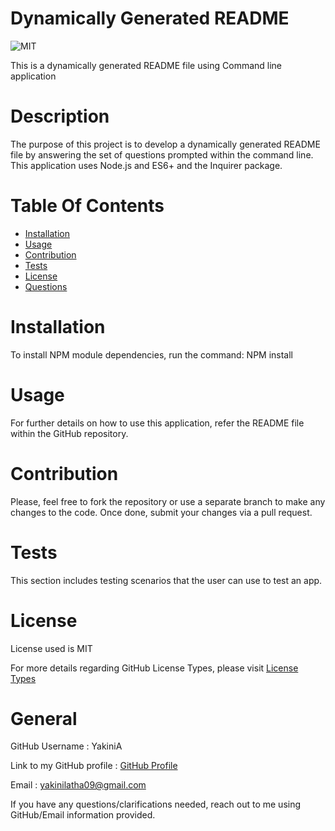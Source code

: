 
# Dynamically Generated README

![MIT](https://img.shields.io/badge/License-MIT-blue.svg)

This is a dynamically generated README file using Command line application

# Description

The purpose of this project is to develop a dynamically generated README file by answering the set of questions prompted within the command line. This application uses Node.js and ES6+ and the Inquirer package.

# Table Of Contents

* [Installation](#Installation)
* [Usage](#Usage)
* [Contribution](#Contribution)
* [Tests](#Tests)
* [License](#License)
* [Questions](#General)

# Installation

To install NPM module dependencies, run the command: NPM install

# Usage

For further details on how to use this application, refer the README file within the GitHub repository.

# Contribution

Please, feel free to fork the repository or use a separate branch to make any changes to the code. Once done, submit your changes via a pull request.

# Tests
This section includes testing scenarios that the user can use to test an app.

# License

License used is MIT

For more details regarding GitHub License Types, please visit [License Types](https://choosealicense.com/licenses/)

# General

GitHub Username : YakiniA

Link to my GitHub profile : [GitHub Profile](https://github.com/YakiniA)

Email : yakinilatha09@gmail.com

If you have any questions/clarifications needed, reach out to me using GitHub/Email information provided.

